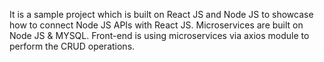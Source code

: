 It is a sample project which is built on React JS and Node JS to showcase how to connect Node JS APIs with React JS. 
	Microservices are built on Node JS & MYSQL.
	Front-end is using microservices via axios module to perform the CRUD operations.

